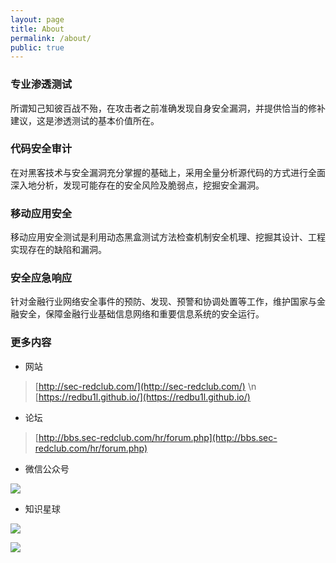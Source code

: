 ```yaml
---
layout: page
title: About
permalink: /about/
public: true
---
```




### 专业渗透测试

所谓知己知彼百战不殆，在攻击者之前准确发现自身安全漏洞，并提供恰当的修补建议，这是渗透测试的基本价值所在。

### 代码安全审计

在对黑客技术与安全漏洞充分掌握的基础上，采用全量分析源代码的方式进行全面深入地分析，发现可能存在的安全风险及脆弱点，挖掘安全漏洞。

### 移动应用安全

移动应用安全测试是利用动态黑盒测试方法检查机制安全机理、挖掘其设计、工程实现存在的缺陷和漏洞。

### 安全应急响应

针对金融行业网络安全事件的预防、发现、预警和协调处置等工作，维护国家与金融安全，保障金融行业基础信息网络和重要信息系统的安全运行。

### 更多内容

* 网站
>[http://sec-redclub.com/](http://sec-redclub.com/) \n [https://redbu1l.github.io/](https://redbu1l.github.io/)

* 论坛
>[http://bbs.sec-redclub.com/hr/forum.php](http://bbs.sec-redclub.com/hr/forum.php)

* 微信公众号

![](https://lyxw.github.io/images/Sec-redClub.jpg)

* 知识星球

![](https://lyxw.github.io/images/redClub_begin.jpg)

![](https://lyxw.github.io/images/redClub.jpg)

